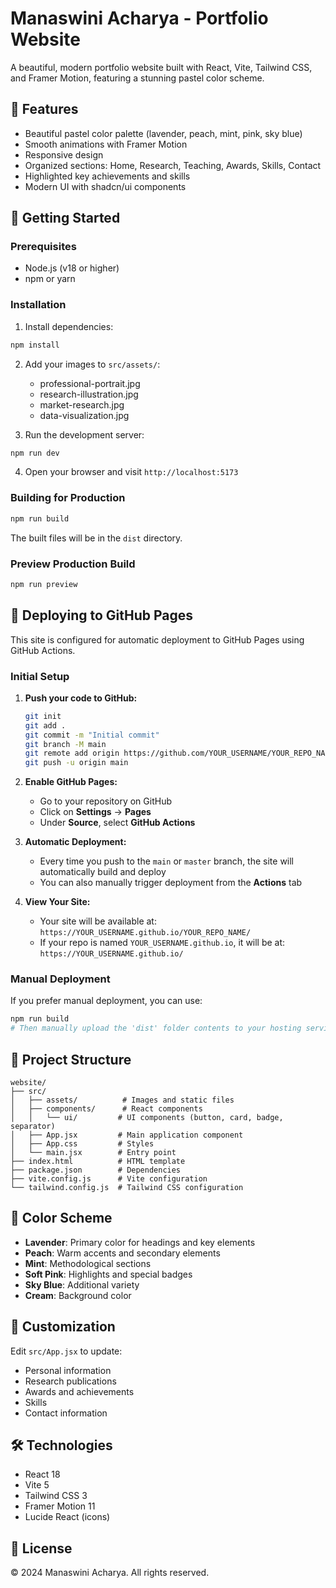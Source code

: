 # Manaswini Acharya - Portfolio Website

A beautiful, modern portfolio website built with React, Vite, Tailwind CSS, and Framer Motion, featuring a stunning pastel color scheme.

## 🎨 Features

- Beautiful pastel color palette (lavender, peach, mint, pink, sky blue)
- Smooth animations with Framer Motion
- Responsive design
- Organized sections: Home, Research, Teaching, Awards, Skills, Contact
- Highlighted key achievements and skills
- Modern UI with shadcn/ui components

## 🚀 Getting Started

### Prerequisites

- Node.js (v18 or higher)
- npm or yarn

### Installation

1. Install dependencies:
```bash
npm install
```

2. Add your images to `src/assets/`:
   - professional-portrait.jpg
   - research-illustration.jpg
   - market-research.jpg
   - data-visualization.jpg

3. Run the development server:
```bash
npm run dev
```

4. Open your browser and visit `http://localhost:5173`

### Building for Production

```bash
npm run build
```

The built files will be in the `dist` directory.

### Preview Production Build

```bash
npm run preview
```

## 🚀 Deploying to GitHub Pages

This site is configured for automatic deployment to GitHub Pages using GitHub Actions.

### Initial Setup

1. **Push your code to GitHub:**
   ```bash
   git init
   git add .
   git commit -m "Initial commit"
   git branch -M main
   git remote add origin https://github.com/YOUR_USERNAME/YOUR_REPO_NAME.git
   git push -u origin main
   ```

2. **Enable GitHub Pages:**
   - Go to your repository on GitHub
   - Click on **Settings** → **Pages**
   - Under **Source**, select **GitHub Actions**

3. **Automatic Deployment:**
   - Every time you push to the `main` or `master` branch, the site will automatically build and deploy
   - You can also manually trigger deployment from the **Actions** tab

4. **View Your Site:**
   - Your site will be available at: `https://YOUR_USERNAME.github.io/YOUR_REPO_NAME/`
   - If your repo is named `YOUR_USERNAME.github.io`, it will be at: `https://YOUR_USERNAME.github.io/`

### Manual Deployment

If you prefer manual deployment, you can use:

```bash
npm run build
# Then manually upload the 'dist' folder contents to your hosting service
```

## 📁 Project Structure

```
website/
├── src/
│   ├── assets/          # Images and static files
│   ├── components/      # React components
│   │   └── ui/         # UI components (button, card, badge, separator)
│   ├── App.jsx         # Main application component
│   ├── App.css         # Styles
│   └── main.jsx        # Entry point
├── index.html          # HTML template
├── package.json        # Dependencies
├── vite.config.js      # Vite configuration
└── tailwind.config.js  # Tailwind CSS configuration
```

## 🎨 Color Scheme

- **Lavender**: Primary color for headings and key elements
- **Peach**: Warm accents and secondary elements
- **Mint**: Methodological sections
- **Soft Pink**: Highlights and special badges
- **Sky Blue**: Additional variety
- **Cream**: Background color

## 📝 Customization

Edit `src/App.jsx` to update:
- Personal information
- Research publications
- Awards and achievements
- Skills
- Contact information

## 🛠️ Technologies

- React 18
- Vite 5
- Tailwind CSS 3
- Framer Motion 11
- Lucide React (icons)

## 📄 License

© 2024 Manaswini Acharya. All rights reserved.
